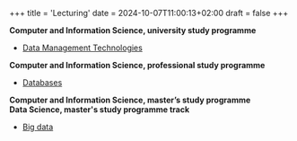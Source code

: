 +++
title = 'Lecturing'
date = 2024-10-07T11:00:13+02:00
draft = false
+++


**Computer and Information Science, university study programme**
*   [Data Management Technologies](https://www.fri.uni-lj.si/en/course/63226)

**Computer and Information Science, professional study programme**
*   [Databases](https://www.fri.uni-lj.si/en/course/63707)

**Computer and Information Science, master’s study programme**  
**Data Science, master's study programme track**
*   [Big data](https://www.fri.uni-lj.si/en/course/63560)


